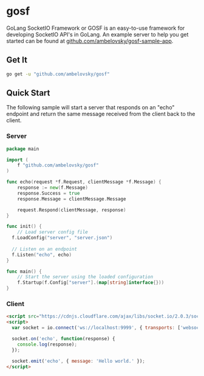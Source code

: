 # gosf
GoLang SocketIO Framework or GOSF is an easy-to-use framework for developing SocketIO API's in GoLang. An example server to help you get started can be found
at [github.com/ambelovsky/gosf-sample-app](https://github.com/ambelovsky/gosf-sample-app).

## Get It

```sh
go get -u "github.com/ambelovsky/gosf"
```

## Quick Start

The following sample will start a server that responds on an "echo" endpoint and return the same message received from the client back to the client.

### Server

```go
package main

import (
	f "github.com/ambelovsky/gosf"
)

func echo(request *f.Request, clientMessage *f.Message) {
	response := new(f.Message)
	response.Success = true
	response.Message = clientMessage.Message

	request.Respond(clientMessage, response)
}

func init() {
	// Load server config file
  f.LoadConfig("server", "server.json")
  
  // Listen on an endpoint
  f.Listen("echo", echo)
}

func main() {
	// Start the server using the loaded configuration
	f.Startup(f.Config["server"].(map[string]interface{}))
}
```

### Client
```html
<script src="https://cdnjs.cloudflare.com/ajax/libs/socket.io/2.0.3/socket.io.slim.js"></script>
<script>
  var socket = io.connect('ws://localhost:9999', { transports: ['websocket'] });

  socket.on('echo', function(response) {
    console.log(response);
  });

  socket.emit('echo', { message: 'Hello world.' });
</script>
```
